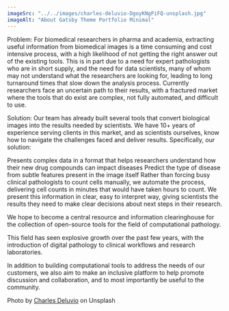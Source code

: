 ```yaml
---
imageSrc: "../../images/charles-deluvio-DgoyKNgPiFQ-unsplash.jpg"
imageAlt: "About Gatsby Theme Portfolio Minimal"
---
```


Problem: For biomedical researchers in pharma and academia, extracting useful information from biomedical images is a time consuming and cost intensive process, with a high likelihood of not getting the right answer out of the existing tools. This is in part due to a need for expert pathologists who are in short supply, and the need for data scientists, many of whom may not understand what the researchers are looking for, leading to long turnaround times that slow down the analysis process. Currently researchers face an uncertain path to their results, with a fractured market where the tools that do exist are complex, not fully automated, and difficult to use.

Solution: Our team has already built several tools that convert biological images into the results needed by scientists. We have 10+ years of experience serving clients in this market, and as scientists ourselves, know how to navigate the challenges faced and deliver results. Specifically, our solution:

Presents complex data in a format that helps researchers understand how their new drug compounds can impact diseases
Predict the type of disease from subtle features present in the image itself
Rather than forcing busy clinical pathologists to count cells manually, we automate the process, delivering cell counts in minutes that would have taken hours to count.
We present this information in clear, easy to interpret way, giving scientists the results they need to make clear decisions about next steps in their research.

We hope to become a central resource and information clearinghouse for the collection of open-source tools for the field of computational pathology.

This field has seen explosive growth over the past few years, with the introduction of digital pathology to clinical workflows and research laboratories.

In addition to building computational tools to address the needs of our customers, we also aim to make an inclusive platform to help promote discussion and collaboration, and to most importantly be useful to the community.

Photo by <a href="https://unsplash.com/@charlesdeluvio?utm_source=unsplash&utm_medium=referral&utm_content=creditCopyText" target="_blank" rel="nofollow noopener noreferrer" aria-label="External Link"><u>Charles Deluvio</u></a> on Unsplash
